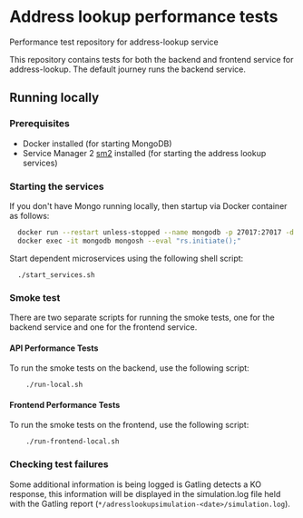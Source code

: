 
Address lookup performance tests
===================

Performance test repository for address-lookup service

This repository contains tests for both the backend and frontend service for address-lookup. The default journey runs the backend service.

## Running locally

### Prerequisites

- Docker installed (for starting MongoDB)
- Service Manager 2 [sm2](https://github.com/hmrc/sm2) installed (for starting the address lookup services)

### Starting the services

If you don't have Mongo running locally, then startup via Docker container as follows:

```bash
  docker run --restart unless-stopped --name mongodb -p 27017:27017 -d percona/percona-server-mongodb:7.0 --replSet rs0
  docker exec -it mongodb mongosh --eval "rs.initiate();"
````

Start dependent microservices using the following shell script:
```shell
  ./start_services.sh
```

### Smoke test

There are two separate scripts for running the smoke tests, one for the backend service and one for the frontend service.

#### API Performance Tests
To run the smoke tests on the backend, use the following script:
```shell
    ./run-local.sh
```
#### Frontend Performance Tests
To run the smoke tests on the frontend, use the following script:
```shell
    ./run-frontend-local.sh
```

### Checking test failures

Some additional information is being logged is Gatling detects a KO response, this information will be displayed in the simulation.log file held with the Gatling report (`*/adresslookupsimulation-<date>/simulation.log`).
